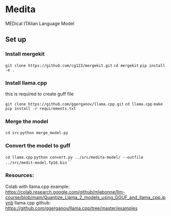 # Medita
MEDical ITAlian Language Model


## Set up

### Install mergekit

`git clone https://github.com/cg123/mergekit.git`
`cd mergekit`
`pip install -e .`

### Install llama.cpp

this is required to create guff file

`git clone https://github.com/ggerganov/llama.cpp.git`
`cd llama.cpp`
`make`
`pip install -r requirements.txt`

### Merge the model
`cd src`
`python merge_model.py`

### Convert the model to guff
`cd llama.cpp`
`python convert.py ../src/medita-model/ --outfile ../src/medit-model.fp16.bin`
``

### Resources:

Colab with llama.cpp example: https://colab.research.google.com/github/mlabonne/llm-course/blob/main/Quantize_Llama_2_models_using_GGUF_and_llama_cpp.ipynb
llama.cpp github: https://github.com/ggerganov/llama.cpp/tree/master/examples